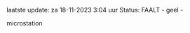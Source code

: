 laatste update: 
za 18-11-2023  3:04   uur 
Status: FAALT - geel - 
<div class="service Y">microstation</div>